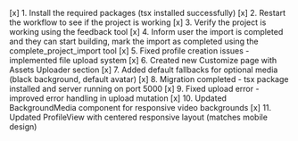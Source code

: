 [x] 1. Install the required packages (tsx installed successfully)
[x] 2. Restart the workflow to see if the project is working
[x] 3. Verify the project is working using the feedback tool
[x] 4. Inform user the import is completed and they can start building, mark the import as completed using the complete_project_import tool
[x] 5. Fixed profile creation issues - implemented file upload system
[x] 6. Created new Customize page with Assets Uploader section
[x] 7. Added default fallbacks for optional media (black background, default avatar)
[x] 8. Migration completed - tsx package installed and server running on port 5000
[x] 9. Fixed upload error - improved error handling in upload mutation
[x] 10. Updated BackgroundMedia component for responsive video backgrounds
[x] 11. Updated ProfileView with centered responsive layout (matches mobile design)
